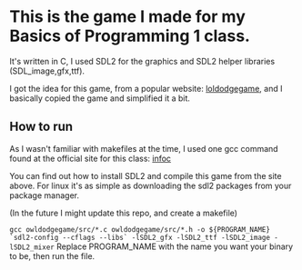 # This is the game I made for my Basics of Programming 1 class.

It's written in C, I used SDL2 for the graphics and SDL2 helper libraries (SDL_image,gfx,ttf).

I got the idea for this game, from a popular website: [loldodgegame](www.loldodgegame.com), and I basically copied the game and simplified it a bit.

## How to run

As I wasn't familiar with makefiles at the time, I used one gcc command found at the official site for this class: [infoc](https://infoc.eet.bme.hu/sdl_telepito/)

You can find out how to install SDL2 and compile this game from the site above. For linux it's as simple as downloading the sdl2 packages from your package manager.

(In the future I might update this repo, and create a makefile)

``
gcc owldodgegame/src/*.c owldodgegame/src/*.h -o ${PROGRAM_NAME} `sdl2-config --cflags --libs` -lSDL2_gfx -lSDL2_ttf -lSDL2_image -lSDL2_mixer
``
Replace PROGRAM_NAME with the name you want your binary to be, then run the file.
